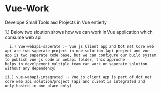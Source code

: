 # Vue-Work
Develope Small Tools and Projects in Vue entierly

1.) Below two sloution shows how we can work in Vue application which consume web api.

      i.) Vue-webapi-saperate :- Vue js Client app and Dot net Core web api are two saperate project in one solution.(api project and vue           app is two saperate code base, but we can configure our build system to publish vue js code in webapi folder, this approche               helps in develpement multiple team can work on saperate solution without any dependency)

    ii.) vue-webapi-integrated :- Vue js client app is part of dot net core web api solution/project (api and client is integrated and              only hosted in one place only)
